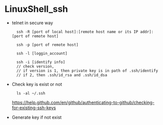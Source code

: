 # LinuxShell_ssh

* telnet in secure way

        ssh -R [port of local host]:[remote host name or its IP addr]:[port of remote host]

        ssh -p [port of remote host]

        ssh -l [loggin_account]

        ssh -i [identify info]
        // check version,
        // if version is 1, then private key is in path of .ssh/identify
        // if 2, then .ssh/id_rsa and .ssh/id_dsa

 * Check key is exist or not
 
         ls -al ~/.ssh
 
      https://help.github.com/en/github/authenticating-to-github/checking-for-existing-ssh-keys
 
 * Generate key if not exist
  
  
    
    
   

